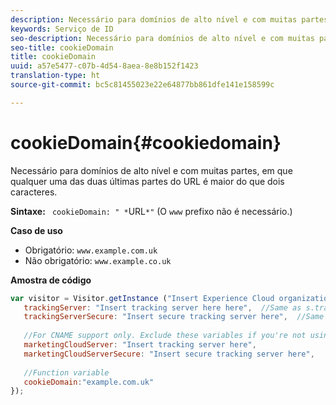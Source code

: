 ```yaml
---
description: Necessário para domínios de alto nível e com muitas partes, em que qualquer uma das duas últimas partes do URL é maior do que dois caracteres.
keywords: Serviço de ID
seo-description: Necessário para domínios de alto nível e com muitas partes, em que qualquer uma das duas últimas partes do URL é maior do que dois caracteres.
seo-title: cookieDomain
title: cookieDomain
uuid: a57e5477-c07b-4d54-8aea-8e8b152f1423
translation-type: ht
source-git-commit: bc5c81455023e22e64877bb861dfe141e158599c

---
```



# cookieDomain{#cookiedomain}

Necessário para domínios de alto nível e com muitas partes, em que qualquer uma das duas últimas partes do URL é maior do que dois caracteres.

**Sintaxe:** ` cookieDomain: " *`URL`*"` (O `www` prefixo não é necessário.)

**Caso de uso**

* Obrigatório: `www.example.com.uk`
* Não obrigatório: `www.example.co.uk`

**Amostra de código**

```js
var visitor = Visitor.getInstance ("Insert Experience Cloud organization ID here",{ 
   trackingServer: "Insert tracking server here here",  //Same as s.trackingServer 
   trackingServerSecure: "Insert secure tracking server here",  //Same as s.trackingServerSecure 
 
   //For CNAME support only. Exclude these variables if you're not using CNAME 
   marketingCloudServer: "Insert tracking server here", 
   marketingCloudServerSecure: "Insert secure tracking server here", 
 
   //Function variable 
   cookieDomain:"example.com.uk" 
});
```

